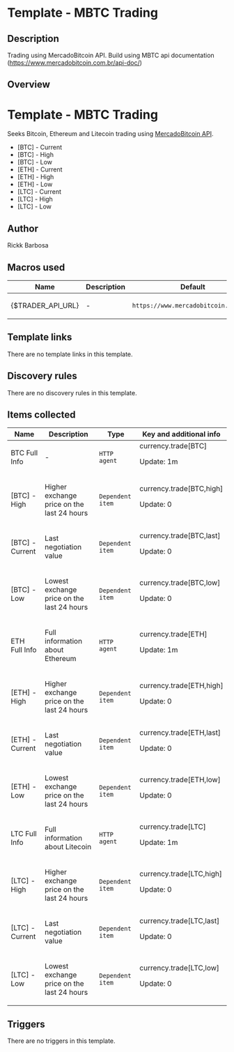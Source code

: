 # Template - MBTC Trading

## Description

Trading using MercadoBitcoin API. Build using MBTC api documentation (https://www.mercadobitcoin.com.br/api-doc/)

## Overview

**Template - MBTC Trading**
===========================


 


Seeks Bitcoin, Ethereum and Litecoin trading using [MercadoBitcoin API](https://www.mercadobitcoin.com.br/api-doc/). 


 


 


 


* [BTC] - Current
* [BTC] - High
* [BTC] - Low
* [ETH] - Current
* [ETH] - High
* [ETH] - Low
* [LTC] - Current
* [LTC] - High
* [LTC] - Low
## Author

Rickk Barbosa

## Macros used

|Name|Description|Default|Type|
|----|-----------|-------|----|
|{$TRADER_API_URL}|<p>-</p>|`https://www.mercadobitcoin.net/api`|Text macro|
## Template links

There are no template links in this template.

## Discovery rules

There are no discovery rules in this template.

## Items collected

|Name|Description|Type|Key and additional info|
|----|-----------|----|----|
|BTC Full Info|<p>-</p>|`HTTP agent`|currency.trade[BTC]<p>Update: 1m</p>|
|[BTC] - High|<p>Higher exchange price on the last 24 hours</p>|`Dependent item`|currency.trade[BTC,high]<p>Update: 0</p>|
|[BTC] - Current|<p>Last negotiation value</p>|`Dependent item`|currency.trade[BTC,last]<p>Update: 0</p>|
|[BTC] - Low|<p>Lowest exchange price on the last 24 hours</p>|`Dependent item`|currency.trade[BTC,low]<p>Update: 0</p>|
|ETH Full Info|<p>Full information about Ethereum</p>|`HTTP agent`|currency.trade[ETH]<p>Update: 1m</p>|
|[ETH] - High|<p>Higher exchange price on the last 24 hours</p>|`Dependent item`|currency.trade[ETH,high]<p>Update: 0</p>|
|[ETH] - Current|<p>Last negotiation value</p>|`Dependent item`|currency.trade[ETH,last]<p>Update: 0</p>|
|[ETH] - Low|<p>Lowest exchange price on the last 24 hours</p>|`Dependent item`|currency.trade[ETH,low]<p>Update: 0</p>|
|LTC Full Info|<p>Full information about Litecoin</p>|`HTTP agent`|currency.trade[LTC]<p>Update: 1m</p>|
|[LTC] - High|<p>Higher exchange price on the last 24 hours</p>|`Dependent item`|currency.trade[LTC,high]<p>Update: 0</p>|
|[LTC] - Current|<p>Last negotiation value</p>|`Dependent item`|currency.trade[LTC,last]<p>Update: 0</p>|
|[LTC] - Low|<p>Lowest exchange price on the last 24 hours</p>|`Dependent item`|currency.trade[LTC,low]<p>Update: 0</p>|
## Triggers

There are no triggers in this template.

